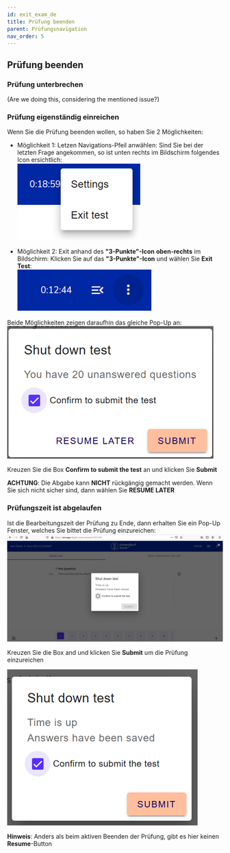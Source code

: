 ```yaml
---
id: exit_exam_de
title: Prüfung beenden
parent: Prüfungsnavigation
nav_order: 5
---
```


## Prüfung beenden

### Prüfung unterbrechen

(Are we doing this, considering the mentioned issue?)

### Prüfung eigenständig einreichen

Wenn Sie die Prüfung beenden wollen, so haben Sie 2 Möglichkeiten:

* Möglichkeit 1: Letzen Navigations-Pfeil anwählen:
Sind Sie bei der letzten Frage angekommen, so ist unten rechts im Bildschirm folgendes Icon ersichtlich:  
[![Prüfung-exit](assets/exam-exittest.png)](assets/exam-exittest.png)

* Möglichkeit 2: Exit anhand des **"3-Punkte"-Icon** **oben-rechts** im Bildschirm:
Klicken Sie auf das **"3-Punkte"-Icon** und wählen Sie **Exit Test**:  
[![Prüfung-exit](assets/examsettings-icon.png)](assets/examsettings-icon.png)


Beide Möglichkeiten zeigen daraufhin das gleiche Pop-Up an:
[![Prüfung-exit](assets/exam-exittestactive.png)](assets/exam-exittestactive.png)

Kreuzen Sie die Box **Confirm to submit the test** an und klicken Sie **Submit**

**ACHTUNG**: Die Abgabe kann **NICHT** rückgängig gemacht werden. Wenn Sie sich nicht sicher sind, dann wählen Sie **RESUME LATER**


### Prüfungszeit ist abgelaufen

Ist die Bearbeitungszeit der Prüfung zu Ende, dann erhalten Sie ein Pop-Up Fenster, welches Sie bittet die Prüfung einzureichen:
![Prüfung-exit](assets/exam-submit-popup.png) 

Kreuzen Sie die Box and und klicken Sie **Submit** um die Prüfung einzureichen

![Prüfung-exit](assets/exam-submitpopup-tickbox.png) 


**Hinweis**: Anders als beim aktiven Beenden der Prüfung, gibt es hier keinen **Resume**-Button